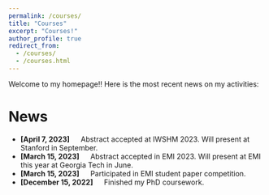 ```yaml
---
permalink: /courses/
title: "Courses"
excerpt: "Courses!"
author_profile: true
redirect_from: 
  - /courses/
  - /courses.html
---
```


Welcome to my homepage!! Here is the most recent news on my activities: 

News
===
- **[April 7, 2023]** &emsp; Abstract accepted at IWSHM 2023. Will present at Stanford in September.
- **[March 15, 2023]** &emsp; Abstract accepted in EMI 2023. Will present at EMI this year at Georgia Tech in June.
- **[March 15, 2023]** &emsp; Participated in EMI student paper competition.
- **[December 15, 2022]** &emsp; Finished my PhD coursework.